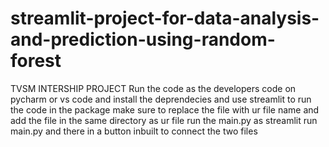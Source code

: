 # streamlit-project-for-data-analysis-and-prediction-using-random-forest
TVSM INTERSHIP PROJECT 
Run the code as the developers code on pycharm or vs code and install the deprendecies and use streamlit to run the code in the package 
make sure to replace the file with ur file name and add the file in the same directory as ur file 
run the main.py as streamlit run main.py and there in a button inbuilt to connect the two files
